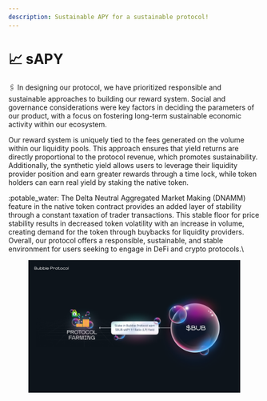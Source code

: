 ```yaml
---
description: Sustainable APY for a sustainable protocol!
---
```


# 📈 sAPY

:paperclips: In designing our protocol, we have prioritized responsible and sustainable approaches to building our reward system. Social and governance considerations were key factors in deciding the parameters of our product, with a focus on fostering long-term sustainable economic activity within our ecosystem.

Our reward system is uniquely tied to the fees generated on the volume within our liquidity pools. This approach ensures that yield returns are directly proportional to the protocol revenue, which promotes sustainability. Additionally, the synthetic yield allows users to leverage their liquidity provider position and earn greater rewards through a time lock, while token holders can earn real yield by staking the native token.

:potable\_water: The Delta Neutral Aggregated Market Making (DNAMM) feature in the native token contract provides an added layer of stability through a constant taxation of trader transactions. This stable floor for price stability results in decreased token volatility with an increase in volume, creating demand for the token through buybacks for liquidity providers. Overall, our protocol offers a responsible, sustainable, and stable environment for users seeking to engage in DeFi and crypto protocols.\


<figure><img src="../.gitbook/assets/Bubble protocol 1.png" alt=""><figcaption></figcaption></figure>
